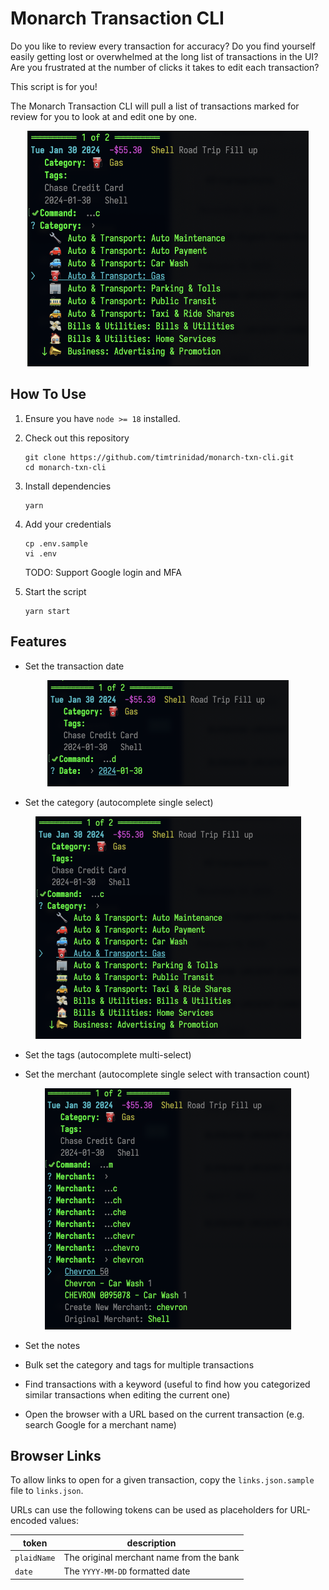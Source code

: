 # Monarch Transaction CLI

Do you like to review every transaction for accuracy?
Do you find yourself easily getting lost or overwhelmed at the long list of transactions in the UI?
Are you frustrated at the number of clicks it takes to edit each transaction?

This script is for you!

The Monarch Transaction CLI will pull a list of transactions marked for review
for you to look at and edit one by one.

<p align="center">
<img src="https://raw.githubusercontent.com/timtrinidad/monarch-txn-cli/main/assets/categories.png" width="450" />
</p>

## How To Use
1. Ensure you have `node >= 18` installed.

2. Check out this repository
    ```
    git clone https://github.com/timtrinidad/monarch-txn-cli.git
    cd monarch-txn-cli
    ```

3. Install dependencies
    ```
    yarn
    ```
   
4. Add your credentials
    ```
    cp .env.sample
    vi .env
    ```
    TODO: Support Google login and MFA


5. Start the script
    ```
    yarn start
    ```
   
## Features
* Set the transaction date
<p align="center">
<img src="https://raw.githubusercontent.com/timtrinidad/monarch-txn-cli/main/assets/date.png" width="386" />
</p>

* Set the category (autocomplete single select)
<p align="center">
<img src="https://raw.githubusercontent.com/timtrinidad/monarch-txn-cli/main/assets/categories.png" width="425" />
</p>

* Set the tags (autocomplete multi-select)

* Set the merchant (autocomplete single select with transaction count)
<p align="center">
<img src="https://raw.githubusercontent.com/timtrinidad/monarch-txn-cli/main/assets/merchant.png" width="394" />
</p>

* Set the notes

* Bulk set the category and tags for multiple transactions

* Find transactions with a keyword (useful to find how you categorized similar transactions when editing the current one)

* Open the browser with a URL based on the current transaction (e.g. search Google for a merchant name)

## Browser Links
To allow links to open for a given transaction, copy the `links.json.sample` file to `links.json`.

URLs can use the following tokens can be used as placeholders for URL-encoded values:

| token | description |
| -- | -- |
| `plaidName` | The original merchant name from the bank |
| `date` | The `YYYY-MM-DD` formatted date |
